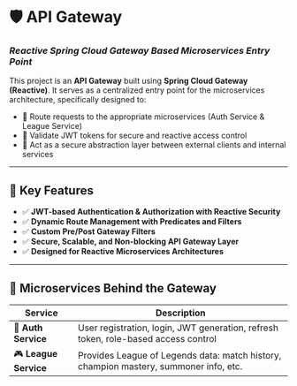 # 🛡️ **API Gateway**  
### *Reactive Spring Cloud Gateway Based Microservices Entry Point*

This project is an **API Gateway** built using **Spring Cloud Gateway (Reactive)**. It serves as a centralized entry point for the microservices architecture, specifically designed to:

- 🔁 Route requests to the appropriate microservices (Auth Service & League Service)  
- 🔐 Validate JWT tokens for secure and reactive access control  
- 🧱 Act as a secure abstraction layer between external clients and internal services  

---

## 🔧 **Key Features**
- ✅ **JWT-based Authentication & Authorization with Reactive Security**  
- ✅ **Dynamic Route Management with Predicates and Filters**  
- ✅ **Custom Pre/Post Gateway Filters**  
- ✅ **Secure, Scalable, and Non-blocking API Gateway Layer**  
- ✅ **Designed for Reactive Microservices Architectures**

---

## 🧩 **Microservices Behind the Gateway**

| Service           | Description |
|-------------------|-------------|
| 🔐 **Auth Service**   | User registration, login, JWT generation, refresh token, role-based access control |
| 🎮 **League Service** | Provides League of Legends data: match history, champion mastery, summoner info, etc. |
